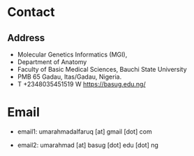 # Contact

## Address
- Molecular Genetics Informatics (MGI), 
- Department of Anatomy
- Faculty of Basic Medical Sciences, Bauchi State University
- PMB 65 Gadau, Itas/Gadau, Nigeria.
- T +2348035451519  W https://basug.edu.ng/

# Email
- email1: umarahmadalfaruq [at] gmail [dot] com

- email2: umarahmad [at] basug [dot] edu [dot] ng
